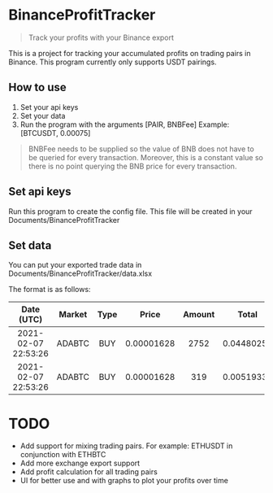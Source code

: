 # BinanceProfitTracker
> Track your profits with your Binance export
> 
This is a project for tracking your accumulated profits on trading pairs in Binance.
This program currently only supports USDT pairings.
## How to use
1. Set your api keys
2. Set your data
3. Run the program with the arguments [PAIR, BNBFee] Example: [BTCUSDT, 0.00075]
> BNBFee needs to be supplied so the value of BNB does not have to be queried for every transaction. 
> Moreover, this is a constant value so there is no point querying the BNB price for every transaction.
## Set api keys
Run this program to create the config file. This file will be created in your Documents/BinanceProfitTracker
## Set data
You can put your exported trade data in Documents/BinanceProfitTracker/data.xlsx

The format is as follows:

**Date (UTC)**|**Market**|**Type**|**Price**|**Amount**|**Total**|**Fee**|**Fee Coin**
:-----:|:-----:|:-----:|:-----:|:-----:|:-----:|:-----:|:-----:
2021-02-07 22:53:26|ADABTC|BUY|0.00001628|2752|0.04480256|2.752|ADA
2021-02-07 22:53:26|ADABTC|BUY|0.00001628|319|0.00519332|0.319|ADA
# TODO
- Add support for mixing trading pairs. For example: ETHUSDT in conjunction with ETHBTC
- Add more exchange export support
- Add profit calculation for all trading pairs
- UI for better use and with graphs to plot your profits over time
